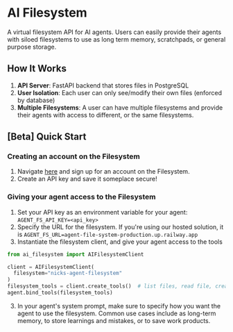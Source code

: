 # AI Filesystem

A virtual filesystem API for AI agents. Users can easily provide their agents with siloed filesystems to use as long term memory, scratchpads, or general purpose storage.

## How It Works

1. **API Server**: FastAPI backend that stores files in PostgreSQL
2. **User Isolation**: Each user can only see/modify their own files (enforced by database)
3. **Multiple Filesystems**: A user can have multiple filesystems and provide their agents with access to different, or the same filesystems.

## [Beta] Quick Start

### Creating an account on the Filesystem

1. Navigate [here](https://485794325.propelauthtest.com/) and sign up for an account on the Filesystem. 
2. Create an API key and save it someplace secure!

### Giving your agent access to the Filesystem

1. Set your API key as an environment variable for your agent: `AGENT_FS_API_KEY=<api_key>`
2. Specify the URL for the filesystem. If you're using our hosted solution, it is `AGENT_FS_URL=agent-file-system-production.up.railway.app`
3. Instantiate the filesystem client, and give your agent access to the tools

```python
from ai_filesystem import AIFilesystemClient

client = AIFilesystemClient(
  filesystem="nicks-agent-filesystem"
)
filesystem_tools = client.create_tools()  # list files, read file, create new file, and edit file
agent.bind_tools(filesystem_tools)
```

3. In your agent's system prompt, make sure to specify how you want the agent to use the filesystem. Common use cases include as long-term memory, to store learnings and mistakes, or to save work products.